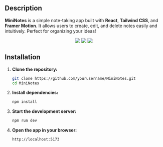 ## Description

**MiniNotes** is a simple note-taking app built with **React**, **Tailwind CSS**, and **Framer Motion**. It allows users to create, edit, and delete notes easily and intuitively. Perfect for organizing your ideas!

<p align="center">
    <img src="https://img.shields.io/badge/React-20232A?style=for-the-badge&logo=react&logoColor=61DAFB"/>
    <img src="https://shields.io/badge/TypeScript-3178C6?logo=TypeScript&logoColor=FFF&style=flat-square">
    <img src="https://img.shields.io/badge/Tailwind_CSS-grey?style=for-the-badge&logo=tailwind-css&logoColor=38B2AC">
</p>

## Installation

1. **Clone the repository:**

   ```bash
   git clone https://github.com/yourusername/MiniNotes.git
   cd MiniNotes
   ```

2. **Install dependencies:**

   ```bash
   npm install
   ```

3. **Start the development server:**

   ```bash
   npm run dev
   ```

4. **Open the app in your browser:**

   ```
   http://localhost:5173
   ```

